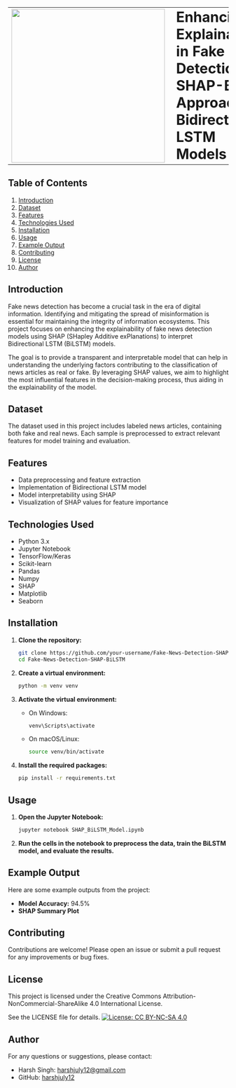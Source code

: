 <table>
  <tr>
    <td><img src="https://github.com/user-attachments/assets/cd21f26b-a70a-4511-b170-96c171ff7eb5" width="350" style="margin-right: 10;"></td>
    <td><h1 style="margin: 0;">Enhancing Explainability in Fake News Detection: A SHAP-Based Approach for Bidirectional LSTM Models</h1></td>
  </tr>
</table>

## Table of Contents
1. [Introduction](#introduction)
2. [Dataset](#dataset)
3. [Features](#features)
4. [Technologies Used](#technologies-used)
5. [Installation](#installation)
6. [Usage](#usage)
7. [Example Output](#example-output)
8. [Contributing](#contributing)
9. [License](#license)
10. [Author](#author)

## Introduction
Fake news detection has become a crucial task in the era of digital information. Identifying and mitigating the spread of misinformation is essential for maintaining the integrity of information ecosystems. This project focuses on enhancing the explainability of fake news detection models using SHAP (SHapley Additive exPlanations) to interpret Bidirectional LSTM (BiLSTM) models.

The goal is to provide a transparent and interpretable model that can help in understanding the underlying factors contributing to the classification of news articles as real or fake. By leveraging SHAP values, we aim to highlight the most influential features in the decision-making process, thus aiding in the explainability of the model.

## Dataset
The dataset used in this project includes labeled news articles, containing both fake and real news. Each sample is preprocessed to extract relevant features for model training and evaluation.

## Features
- Data preprocessing and feature extraction
- Implementation of Bidirectional LSTM model
- Model interpretability using SHAP
- Visualization of SHAP values for feature importance

## Technologies Used
- Python 3.x
- Jupyter Notebook
- TensorFlow/Keras
- Scikit-learn
- Pandas
- Numpy
- SHAP
- Matplotlib
- Seaborn

## Installation
1. **Clone the repository:**
    ```bash
    git clone https://github.com/your-username/Fake-News-Detection-SHAP-BiLSTM.git
    cd Fake-News-Detection-SHAP-BiLSTM
    ```

2. **Create a virtual environment:**
    ```bash
    python -m venv venv
    ```

3. **Activate the virtual environment:**
    - On Windows:
        ```bash
        venv\Scripts\activate
        ```
    - On macOS/Linux:
        ```bash
        source venv/bin/activate
        ```

4. **Install the required packages:**
    ```bash
    pip install -r requirements.txt
    ```

## Usage
1. **Open the Jupyter Notebook:**
    ```bash
    jupyter notebook SHAP_BiLSTM_Model.ipynb
    ```

2. **Run the cells in the notebook to preprocess the data, train the BiLSTM model, and evaluate the results.**

## Example Output
Here are some example outputs from the project:
- **Model Accuracy:** 94.5%
- **SHAP Summary Plot**

## Contributing
Contributions are welcome! Please open an issue or submit a pull request for any improvements or bug fixes.

## License

This project is licensed under the Creative Commons Attribution-NonCommercial-ShareAlike 4.0 International License.

See the LICENSE file for details. [![License: CC BY-NC-SA 4.0](https://img.shields.io/badge/License-CC%20BY--NC--SA%204.0-lightgrey.svg)](https://creativecommons.org/licenses/by-nc-sa/4.0/)

## Author
For any questions or suggestions, please contact:
- Harsh Singh: [harshjuly12@gmail.com](mailto:harshjuly12@gmail.com)
- GitHub: [harshjuly12](https://github.com/harshjuly12)
